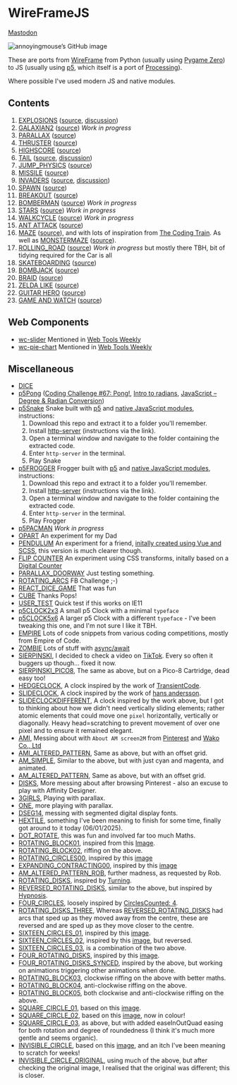 # WireFrameJS

<a rel="me" href="https://social.vivaldi.net/@dominicmyers">Mastodon</a>

![annoyingmouse’s GitHub image](https://crd.so/i/annoyingmouse?dark&removeLink)

These are ports from [WireFrame](https://wireframe.raspberrypi.org/) from Python (usually using [Pygame Zero](https://pygame-zero.readthedocs.io/)) to JS (usually using [p5](https://p5js.org/), which itself is a port of [Processing](https://processing.org/)). 

Where possible I've used modern JS and native modules.

## Contents

1. [EXPLOSIONS](https://annoyingmouse.js.org/WireFrameJS/001-EXPLOSIONS/) ([source](https://github.com/Wireframe-Magazine/Wireframe-1), [discussion](http://drmsite.blogspot.com/2019/03/p5-explosions.html))
2. [GALAXIAN2](https://annoyingmouse.js.org/WireFrameJS/002-GALAXIAN2/) ([source](https://github.com/Wireframe-Magazine/Wireframe-2)) _Work in progress_  
3. [PARALLAX](https://annoyingmouse.js.org/WireFrameJS/003-PARALLAX/) ([source](https://github.com/Wireframe-Magazine/Wireframe-3))
4. [THRUSTER](https://annoyingmouse.js.org/WireFrameJS/004-THRUSTER/) ([source](https://github.com/Wireframe-Magazine/Wireframe-4))
5. [HIGHSCORE](https://annoyingmouse.js.org/WireFrameJS/005-HIGHSCORE/) ([source](https://github.com/Wireframe-Magazine/Wireframe-5))
6. [TAIL](https://annoyingmouse.js.org/WireFrameJS/006-TAIL/) ([source](https://github.com/Wireframe-Magazine/Wireframe-6), [discussion](http://drmsite.blogspot.com/2019/03/p5-tail.html))
7. [JUMP_PHYSICS](https://annoyingmouse.js.org/WireFrameJS/007-JUMP_PHYSICS/) ([source](https://github.com/Wireframe-Magazine/Wireframe-7))
8. [MISSILE](https://annoyingmouse.js.org/WireFrameJS/008-MISSILE/) ([source](https://github.com/Wireframe-Magazine/Wireframe-8))
9. [INVADERS](https://annoyingmouse.js.org/WireFrameJS/009-INVADERS/) ([source](https://github.com/Wireframe-Magazine/Wireframe-9), [discussion](http://drmsite.blogspot.com/2019/04/p5-invader.html))
10. [SPAWN](https://annoyingmouse.js.org/WireFrameJS/010-SPAWN/) ([source](https://github.com/Wireframe-Magazine/Wireframe-10))
11. [BREAKOUT](https://annoyingmouse.js.org/WireFrameJS/011-BREAKOUT/) ([source](https://github.com/Wireframe-Magazine/Wireframe-11))
12. [BOMBERMAN](https://annoyingmouse.js.org/WireFrameJS/012-BOMBERMAN/) ([source](https://github.com/Wireframe-Magazine/Wireframe-12)) _Work in progress_
13. [STARS](https://annoyingmouse.js.org/WireFrameJS/013-STARS/) ([source](https://github.com/Wireframe-Magazine/Wireframe-13)) _Work in progress_
14. [WALKCYCLE](https://annoyingmouse.js.org/WireFrameJS/014-WALKCYCLE/) ([source](https://github.com/Wireframe-Magazine/Wireframe-14)) _Work in progress_
15. [ANT ATTACK](https://annoyingmouse.js.org/WireFrameJS/015-ANT_ATTACK/) ([source](https://github.com/Wireframe-Magazine/Wireframe-15))
18. [MAZE](https://annoyingmouse.js.org/WireFrameJS/018-MAZE/) ([source](https://github.com/Wireframe-Magazine/Wireframe18/tree/master/maze-algorithms)), and with lots of inspiration from [The Coding Train](https://www.youtube.com/watch?v=HyK_Q5rrcr4). As well as [MONSTERMAZE](https://annoyingmouse.js.org/WireFrameJS/018-MONSTERMAZE/) ([source](https://github.com/Wireframe-Magazine/Wireframe18/tree/master/source-code)).
31. [ROLLING_ROAD](https://annoyingmouse.js.org/WireFrameJS/031-ROLLING_ROAD/) ([source](https://github.com/Wireframe-Magazine/Wireframe-31)) _Work in progress_ but mostly there TBH, bit of tidying required for the Car is all
58. [SKATEBOARDING](https://annoyingmouse.js.org/WireFrameJS/058-SKATEBOARDING/) ([source](https://github.com/Wireframe-Magazine/Wireframe-58/tree/main/source-code-skateboarding))
59. [BOMBJACK](https://annoyingmouse.js.org/WireFrameJS/059-BOMBJACK/) ([source](https://github.com/Wireframe-Magazine/Wireframe-59/tree/main/bombjack-source-code))
60. [BRAID](https://annoyingmouse.js.org/WireFrameJS/060-BRAID/) ([source](https://github.com/Wireframe-Magazine/Wireframe-60/tree/main/source-code-braid))
61. [ZELDA LIKE](https://annoyingmouse.js.org/WireFrameJS/061-ZELDA_LIKE/) ([source](https://github.com/Wireframe-Magazine/Wireframe-61/tree/main/zelda-like))
62. [GUITAR HERO](https://annoyingmouse.js.org/WireFrameJS/062-GUITAR_HERO/) ([source](https://github.com/Wireframe-Magazine/Wireframe-63/tree/main/source-code-game-and-watch))
63. [GAME AND WATCH](https://annoyingmouse.js.org/WireFrameJS/063-GAME_AND_WATCH/) ([source](https://github.com/Wireframe-Magazine/Wireframe-62/tree/main/guitar-hero-source-code)) 

## Web Components

- [wc-slider](https://annoyingmouse.js.org/WireFrameJS/000-MISCELLANEOUS/WC_SLIDER/) Mentioned in [Web Tools Weekly](https://mailchi.mp/webtoolsweekly/web-tools-485)
- [wc-pie-chart](https://annoyingmouse.js.org/WireFrameJS/000-MISCELLANEOUS/WC_PIE_CHART/) Mentioned in [Web Tools Weekly](https://mailchi.mp/webtoolsweekly/web-tools-487)

## Miscellaneous

- [DICE](https://annoyingmouse.js.org/WireFrameJS/000-MISCELLANEOUS/DICE/)
- [p5Pong](https://annoyingmouse.js.org/WireFrameJS/000-MISCELLANEOUS/p5PONG/) ([Coding Challenge #67: Pong!](https://www.youtube.com/watch?v=IIrC5Qcb2G4), [Intro to radians](https://www.khanacademy.org/math/algebra2/trig-functions/intro-to-radians-alg2/v/introduction-to-radians), [JavaScript – Degree & Radian Conversion](http://cwestblog.com/2012/11/12/javascript-degree-and-radian-conversion/))
- [p5Snake](https://annoyingmouse.js.org/WireFrameJS/000-MISCELLANEOUS/p5SNAKE/) Snake built with [p5](https://p5js.org/) and [native JavaScript modules](https://developer.mozilla.org/en-US/docs/Web/JavaScript/Reference/Statements/import), instructions:
  1. Download this repo and extract it to a folder you'll remember. 
  2. Install [http-server](https://github.com/indexzero/http-server) (instructions via the link).
  3. Open a terminal window and navigate to the folder containing the extracted code.
  4. Enter `http-server` in the terminal.
  5. Play Snake
- [p5FROGGER](https://annoyingmouse.js.org/WireFrameJS/000-MISCELLANEOUS/p5FROGGER/) Frogger built with [p5](https://p5js.org/) and [native JavaScript modules](https://developer.mozilla.org/en-US/docs/Web/JavaScript/Reference/Statements/import), instructions:
  1. Download this repo and extract it to a folder you'll remember. 
  2. Install [http-server](https://github.com/indexzero/http-server) (instructions via the link).
  3. Open a terminal window and navigate to the folder containing the extracted code.
  4. Enter `http-server` in the terminal.
  5. Play Frogger  
- [p5PACMAN](https://annoyingmouse.js.org/WireFrameJS/000-MISCELLANEOUS/p5PACMAN/) _Work in progress_  
- [OPART](https://annoyingmouse.js.org/WireFrameJS/000-MISCELLANEOUS/OPART/) An experiment for my Dad  
- [PENDULUM](https://annoyingmouse.js.org/WireFrameJS/000-MISCELLANEOUS/PENDULUM/) An experiment for a friend, [initally created using Vue and SCSS](https://annoyingmouse.js.org/WireFrameJS/000-MISCELLANEOUS/PENDULUM/old.html), this version is much clearer though.
- [FLIP COUNTER](https://annoyingmouse.js.org/WireFrameJS/000-MISCELLANEOUS/COUNTER/) An experiment using CSS transforms, initally based on a [Digital Counter](https://repl.it/@annoyingmouse/Digital-Counter)
- [PARALLAX_DOORWAY](https://annoyingmouse.js.org/WireFrameJS/000-MISCELLANEOUS/PARALLAX_DOORWAY/) Just testing something.
- [ROTATING_ARCS](https://annoyingmouse.js.org/WireFrameJS/000-MISCELLANEOUS/ROTATING_ARCS/) FB Challenge ;-)
- [REACT_DICE_GAME](https://annoyingmouse.js.org/WireFrameJS/000-MISCELLANEOUS/REACT_DICE_GAME/) That was fun
- [CUBE](https://annoyingmouse.js.org/WireFrameJS/000-MISCELLANEOUS/CUBE/) Thanks Pops!
- [USER_TEST](https://annoyingmouse.js.org/WireFrameJS/000-MISCELLANEOUS/USER_TEST/) Quick test if this works on IE11
- [p5CLOCK2x3](https://annoyingmouse.js.org/WireFrameJS/000-MISCELLANEOUS/p5CLOCK2x3/) A small p5 Clock with a minimal `typeface`
- [p5CLOCK5x6](https://annoyingmouse.js.org/WireFrameJS/000-MISCELLANEOUS/p5CLOCK5x6/) A larger p5 Clock with a different `typeface` - I've been tweaking this one, and I'm not sure I like it TBH.
- [EMPIRE](https://annoyingmouse.js.org/WireFrameJS/000-MISCELLANEOUS/EMPIRE/) Lots of code snippets from various coding competitions, mostly from Empire of Code.
- [ZOMBIE](https://annoyingmouse.js.org/WireFrameJS/000-MISCELLANEOUS/ZOMBIE/) Lots of stuff with [async/await](https://nodejs.dev/learn/modern-asynchronous-javascript-with-async-and-await)
- [SIERPINSKI](https://annoyingmouse.js.org/WireFrameJS/000-MISCELLANEOUS/SIERPINSKI/), I decided to check a video on [TikTok](https://vm.tiktok.com/ZMFJCm8Rh/). Every so often it buggers up though... fixed it now.
- [SIERPINSKI_PICO8](https://annoyingmouse.js.org/WireFrameJS/000-MISCELLANEOUS/SIERPINSKI/), The same as above, but on a Pico-8 Cartridge, dead easy too!
- [HEDGECLOCK](https://annoyingmouse.js.org/WireFrameJS/000-MISCELLANEOUS/HEDGECLOCK/), A clock inspired by the work of [TransientCode](https://x.com/TransientCode).
- [SLIDECLOCK](https://annoyingmouse.js.org/WireFrameJS/000-MISCELLANEOUS/SLIDECLOCK/), A clock inspired by the work of [hans andersson](https://www.instructables.com/Time-Slider/).
- [SLIDECLOCKDIFFERENT](https://annoyingmouse.js.org/WireFrameJS/000-MISCELLANEOUS/SLIDECLOCKDIFFERENT/), A clock inspired by the work above, but I got to thinking about how we didn't need vertically sliding elements; rather atomic elements that could move one `pixel` horizontally, vertically or diagonally. Heavy head=scratching to prevent movement of over one pixel and to ensure it remained elegant.
- [AMI](https://annoyingmouse.js.org/WireFrameJS/000-MISCELLANEOUS/AMI/), Messing about with <code>About AM screen2M</code> from [Pinterest](https://pin.it/4fsVgCvm7) and [Wako Co., Ltd](https://letterpresslabo.com/2019/09/22/wacoo-column-ikitahan32/)
- [AMI_ALTERED_PATTERN](https://annoyingmouse.js.org/WireFrameJS/000-MISCELLANEOUS/AMI_ALTERED_PATTERN/), Same as above, but with an offset grid.
- [AM_SIMPLE](https://annoyingmouse.js.org/WireFrameJS/000-MISCELLANEOUS/AM_SIMPLE/), Similar to the above, but with just cyan and magenta, and animated.
- [AM_ALTERED_PATTERN](https://annoyingmouse.js.org/WireFrameJS/000-MISCELLANEOUS/AM_ALTERED_PATTERN/), Same as above, but with an offset grid.
- [DISKS](https://annoyingmouse.js.org/WireFrameJS/000-MISCELLANEOUS/DISKS/), More messing about after browsing Pinterest - also an excuse to play with Affinity Designer.
- [3GIRLS](https://annoyingmouse.js.org/WireFrameJS/000-MISCELLANEOUS/3GIRLS/), Playing with parallax.
- [ONE](https://annoyingmouse.js.org/WireFrameJS/000-MISCELLANEOUS/ONE/), more playing with parallax.
- [DSEG14](https://annoyingmouse.js.org/WireFrameJS/000-MISCELLANEOUS/BPM/), messing with segmented digital display fonts.
- [HEXTILE](https://annoyingmouse.js.org/WireFrameJS/000-MISCELLANEOUS/HEXTILE/), something I've been meaning to finish for some time, finally got around to it today (06/01/2025).
- [DOT_ROTATE](https://annoyingmouse.js.org/WireFrameJS/000-MISCELLANEOUS/DOT_ROTATE/), this was fun and involved far too much Maths.
- [ROTATING_BLOCK01](https://annoyingmouse.js.org/WireFrameJS/000-MISCELLANEOUS/ROTATING_BLOCKS01/), inspired from this [Image](https://thisisgrey.tumblr.com/post/135674213423/studioio-axiom).
- [ROTATING_BLOCK02](https://annoyingmouse.js.org/WireFrameJS/000-MISCELLANEOUS/ROTATING_BLOCKS02/), riffing on the above.
- [ROTATING_CIRCLES00](https://annoyingmouse.js.org/WireFrameJS/000-MISCELLANEOUS/ROTATING_CIRCLES00), inspired by this [image](https://uk.pinterest.com/pin/12525705206880994)
- [EXPANDING_CONTRACTING00](https://annoyingmouse.js.org/WireFrameJS/000-MISCELLANEOUS/EXPANDING_CONTRACTING00), inspired by this [image](https://dribbble.com/shots/2276518-Circles)
- [AM_ALTERED_PATTERN_ROB](https://annoyingmouse.js.org/WireFrameJS/000-MISCELLANEOUS/AM_ALTERED_PATTERN_ROB), further madness, as requested by Rob.
- [ROTATING_DISKS](https://annoyingmouse.js.org/WireFrameJS/000-MISCELLANEOUS/ROTATING_DISKS), inspired by [Turning](https://uk.pinterest.com/pin/37295503140833015/).
- [REVERSED_ROTATING_DISKS](https://annoyingmouse.js.org/WireFrameJS/000-MISCELLANEOUS/REVERSED_ROTATING_DISKS), similar to the above, but inspired by [Hypnosis](https://uk.pinterest.com/pin/11399805427356663/).
- [FOUR_CIRCLES](https://annoyingmouse.js.org/WireFrameJS/000-MISCELLANEOUS/FOUR_CIRCLES), loosely inspired by [CirclesCounted: 4](https://uk.pinterest.com/pin/186547609560240800/).
- [ROTATING_DISKS_THREE](https://annoyingmouse.js.org/WireFrameJS/000-MISCELLANEOUS/ROTATING_DISKS_THREE), Whereas [REVERSED_ROTATING_DISKS](https://annoyingmouse.js.org/WireFrameJS/000-MISCELLANEOUS/REVERSED_ROTATING_DISKS) had arcs that sped up as they moved away from the centre, these are reversed and are sped up as they move closer to the centre.
- [SIXTEEN_CIRCLES_01](https://annoyingmouse.js.org/WireFrameJS/000-MISCELLANEOUS/SIXTEEN_CIRCLES_01), inspired by this [image](https://uk.pinterest.com/pin/239605642668991959/).
- [SIXTEEN_CIRCLES_02](https://annoyingmouse.js.org/WireFrameJS/000-MISCELLANEOUS/SIXTEEN_CIRCLES_02), inspired by this [image](https://uk.pinterest.com/pin/239605642668991959/), but reversed.
- [SIXTEEN_CIRCLES_03](https://annoyingmouse.js.org/WireFrameJS/000-MISCELLANEOUS/SIXTEEN_CIRCLES_03), is a combination of the two above.
- [FOUR_ROTATING_DISKS](https://annoyingmouse.js.org/WireFrameJS/000-MISCELLANEOUS/FOUR_ROTATING_DISKS), inspired by this [image](https://uk.pinterest.com/pin/88172105196152019/).
- [FOUR_ROTATING_DISKS_SYNCED](https://annoyingmouse.js.org/WireFrameJS/000-MISCELLANEOUS/FOUR_ROTATING_DISKS_SYNCED), inspired by the above, but working on animations triggering other animations when done.
- [ROTATING_BLOCK03](https://annoyingmouse.js.org/WireFrameJS/000-MISCELLANEOUS/ROTATING_BLOCKS03/), clockwise riffing on the above with better maths.
- [ROTATING_BLOCK04](https://annoyingmouse.js.org/WireFrameJS/000-MISCELLANEOUS/ROTATING_BLOCKS04/), anti-clockwise riffing on the above.
- [ROTATING_BLOCK05](https://annoyingmouse.js.org/WireFrameJS/000-MISCELLANEOUS/ROTATING_BLOCKS05/), both clockwise and anti-clockwise riffing on the above.
- [SQUARE_CIRCLE_01](https://annoyingmouse.js.org/WireFrameJS/000-MISCELLANEOUS/SQUARE_CIRCLE_01/), based on this [image](https://uk.pinterest.com/pin/494199759131002591/).
- [SQUARE_CIRCLE_02](https://annoyingmouse.js.org/WireFrameJS/000-MISCELLANEOUS/SQUARE_CIRCLE_02/), based on this [image](https://uk.pinterest.com/pin/494199759131002591/), now in colour!
- [SQUARE_CIRCLE_03](https://annoyingmouse.js.org/WireFrameJS/000-MISCELLANEOUS/SQUARE_CIRCLE_03/), as above, but with added easeInOutQuad easing for both rotation and degree of roundedness (I think it's much more gentle and seems organic).
- [INVISIBLE_CIRCLE](https://annoyingmouse.js.org/WireFrameJS/000-MISCELLANEOUS/INVISIBLE_CIRCLE/), based on this [image](https://uk.pinterest.com/pin/386746686725835781/), and an itch I've been meaning to scratch for weeks!
- [INVISIBLE_CIRCLE_ORIGINAL](https://annoyingmouse.js.org/WireFrameJS/000-MISCELLANEOUS/INVISIBLE_CIRCLE_ORIGINAL/), using much of the above, but after checking the original image, I realised that the original was different; this is closer.
